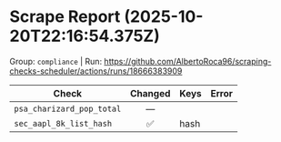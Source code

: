 # Scrape Report (2025-10-20T22:16:54.375Z)

Group: `compliance`  |  Run: https://github.com/AlbertoRoca96/scraping-checks-scheduler/actions/runs/18666383909

| Check | Changed | Keys | Error |
|---|:---:|:--|:--|
| `psa_charizard_pop_total` | — |  |  |
| `sec_aapl_8k_list_hash` | ✅ | hash |  |
